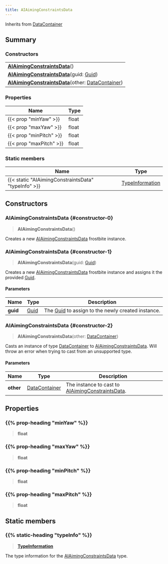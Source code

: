 ```yaml
---
title: AIAimingConstraintsData
---
```


Inherits from [DataContainer](/vext/ref/shared/type/datacontainer)

## Summary

### Constructors

|  |
| --- |
| **[AIAimingConstraintsData](#constructor-0)**() |
| **[AIAimingConstraintsData](#constructor-1)**(guid: [Guid](/vext/ref/shared/type/guid)) |
| **[AIAimingConstraintsData](#constructor-2)**(other: [DataContainer](/vext/ref/shared/type/datacontainer)) |

### Properties

| Name | Type |
| ---- | ---- |
| {{< prop "minYaw" >}} | float |
| {{< prop "maxYaw" >}} | float |
| {{< prop "minPitch" >}} | float |
| {{< prop "maxPitch" >}} | float |

### Static members

| Name | Type |
| ---- | ---- |
| {{< static "AIAimingConstraintsData" "typeInfo" >}} | [TypeInformation](/vext/ref/shared/type/typeinformation) |

## Constructors

### AIAimingConstraintsData {#constructor-0}

> **AIAimingConstraintsData**()

Creates a new [AIAimingConstraintsData](/vext/ref/fb/aiaimingconstraintsdata) frostbite instance.

### AIAimingConstraintsData {#constructor-1}

> **AIAimingConstraintsData**(guid: [Guid](/vext/ref/shared/type/guid))

Creates a new [AIAimingConstraintsData](/vext/ref/fb/aiaimingconstraintsdata) frostbite instance and assigns it the provided [Guid](/vext/ref/shared/type/guid).

#### Parameters

| Name | Type | Description |
| ---- | ---- | ----------- |
| **guid** | [Guid](/vext/ref/shared/type/guid) | The [Guid](/vext/ref/shared/type/guid) to assign to the newly created instance. |

### AIAimingConstraintsData {#constructor-2}

> **AIAimingConstraintsData**(other: [DataContainer](/vext/ref/shared/type/datacontainer))

Casts an instance of type [DataContainer](/vext/ref/shared/type/datacontainer) to [AIAimingConstraintsData](/vext/ref/fb/aiaimingconstraintsdata). Will throw an error when trying to cast from an unsupported type.

#### Parameters

| Name | Type | Description |
| ---- | ---- | ----------- |
| **other** | [DataContainer](/vext/ref/shared/type/datacontainer) | The instance to cast to [AIAimingConstraintsData](/vext/ref/fb/aiaimingconstraintsdata). |

## Properties

### {{% prop-heading "minYaw" %}}

> **float**

### {{% prop-heading "maxYaw" %}}

> **float**

### {{% prop-heading "minPitch" %}}

> **float**

### {{% prop-heading "maxPitch" %}}

> **float**

## Static members

### {{% static-heading "typeInfo" %}}

> **[TypeInformation](/vext/ref/shared/type/typeinformation)**

The type information for the [AIAimingConstraintsData](/vext/ref/fb/aiaimingconstraintsdata) type.


